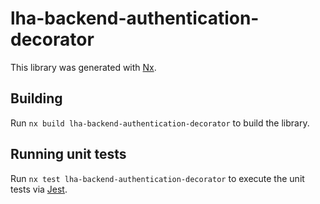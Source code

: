 # lha-backend-authentication-decorator

This library was generated with [Nx](https://nx.dev).

## Building

Run `nx build lha-backend-authentication-decorator` to build the library.

## Running unit tests

Run `nx test lha-backend-authentication-decorator` to execute the unit tests via [Jest](https://jestjs.io).
